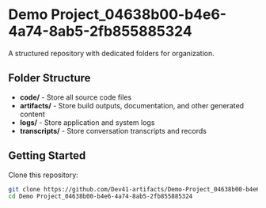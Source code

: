# Demo Project_04638b00-b4e6-4a74-8ab5-2fb855885324
A structured repository with dedicated folders for organization.

## Folder Structure

- **code/** - Store all source code files
- **artifacts/** - Store build outputs, documentation, and other generated content
- **logs/** - Store application and system logs
- **transcripts/** - Store conversation transcripts and records

## Getting Started

Clone this repository:
```bash
git clone https://github.com/Dev41-artifacts/Demo-Project_04638b00-b4e6-4a74-8ab5-2fb855885324
cd Demo Project_04638b00-b4e6-4a74-8ab5-2fb855885324
```
